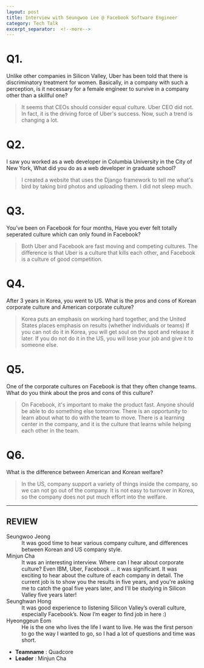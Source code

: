 ```yaml
---
layout: post
title: Interview with Seungwoo Lee @ Facebook Software Engineer
category: Tech Talk
excerpt_separator:  <!--more-->
---
```


# Q1.

Unlike other companies in Silicon Valley, Uber has been told that there is discriminatory treatment for women. Basically, in a company with such a perception, is it necessary for a female engineer to survive in a company other than a skillful one?

> It seems that CEOs should consider equal culture. Uber CEO did not. In fact, it is the driving force of Uber's success. Now, such a trend is changing a lot.

# Q2.

I saw you worked as a web developer in Columbia University in the City of New York, What did you do as a web developer in graduate school?

> I created a website that uses the Django framework to tell me what's bird by taking bird photos and uploading them. I did not sleep much.

# Q3.

You’ve been on Facebook for four months, Have you ever felt totally seperated culture which can only found in Facebook?

> Both Uber and Facebook are fast moving and competing cultures.
The difference is that Uber is a culture that kills each other, and Facebook is a culture of good competition.

# Q4.

After 3 years in Korea, you went to US. What is the pros and cons of Korean corporate culture and American corporate culture?

> Korea puts an emphasis on working hard together, and the United States places emphasis on results (whether individuals or teams)
If you can not do it in Korea, you will get soul on the spot and release it later.
If you do not do it in the US, you will lose your job and give it to someone else.

# Q5.

One of the corporate cultures on Facebook is that they often change teams. What do you think about the pros and cons of this culture?

> On Facebook, it's important to make the product fast. Anyone should be able to do something else tomorrow. There is an opportunity to learn about what to do with the team to move. There is a learning center in the company, and it is the culture that learns while helping each other in the team.

# Q6.

What is the difference between American and Korean welfare?

> In the US, company support a variety of things inside the company, so we can not go out of the company.
It is not easy to turnover in Korea, so the company does not put much effort into the welfare.

* * *

## REVIEW
<dl>
    <dt>Seungwoo Jeong</dt>
        <dd>It was good time to hear various company culture, and differences between Korean and US company style.</dd>
    <dt>Minjun Cha</dt>
        <dd>It was an interesting interview.
        Where can I hear about corporate culture?
        Even IBM, Uber, Facebook ... it was significant.
        It was exciting to hear about the culture of each company in detail. The current job is to show you the results in five years, and you're asking me to catch the goal five years later, and I'll be studying in Silicon Valley five years later!</dd>
    <dt>Seunghwan Hong</dt>
        <dd>It was good experience to listening Silicon Valley’s overall culture, especially Facebook’s. Now I’m eager to find job in here :)</dd>
    <dt>Hyeonggeun Eom</dt>
        <dd>He is the one who lives the life I want to live. He was the first person to go the way I wanted to go, so I had a lot of questions and time was short.</dd>
</dl>

- **Teamname** : Quadcore 
- **Leader** : Minjun Cha